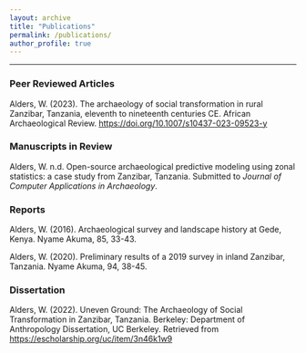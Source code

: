 ```yaml
---
layout: archive
title: "Publications"
permalink: /publications/
author_profile: true
---
```

---

### Peer Reviewed Articles
Alders, W. (2023). The archaeology of social transformation in rural Zanzibar, Tanzania, eleventh to nineteenth centuries CE. African Archaeological Review. https://doi.org/10.1007/s10437-023-09523-y

### Manuscripts in Review

Alders, W. n.d. 	Open-source archaeological predictive modeling using zonal statistics: a case study from Zanzibar, Tanzania.
Submitted to *Journal of Computer Applications in Archaeology*.

### Reports

Alders, W. (2016). Archaeological survey and landscape history at Gede, Kenya. Nyame Akuma, 85, 33-43.

Alders, W. (2020). Preliminary results of a 2019 survey in inland Zanzibar, Tanzania. Nyame Akuma, 94, 38-45.

### Dissertation

Alders, W. (2022). Uneven Ground: The Archaeology of Social Transformation in Zanzibar, Tanzania. Berkeley: Department of Anthropology Dissertation, UC Berkeley. Retrieved from https://escholarship.org/uc/item/3n46k1w9
